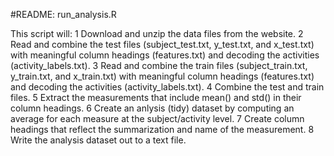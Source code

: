 #README: run_analysis.R

This script will:
1 Download and unzip the data files from the website.
2 Read and combine the test files (subject_test.txt, y_test.txt, and x_test.txt) with meaningful column headings (features.txt) and decoding the activities (activity_labels.txt).
3 Read and combine the train files (subject_train.txt, y_train.txt, and x_train.txt) with meaningful column headings (features.txt) and decoding the activities (activity_labels.txt).
4 Combine the test and train files.
5 Extract the measurements that include mean() and std() in their column headings.
6 Create an anlysis (tidy)  dataset by computing an average for each measure at the subject/activity level.
7 Create column headings that reflect the summarization and name of the measurement.
8 Write the analysis dataset out to a text file.
